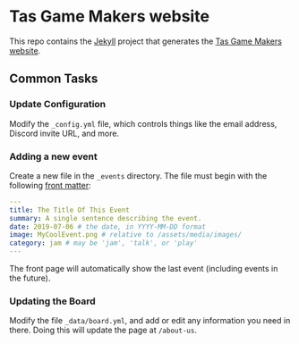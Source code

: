 # Tas Game Makers website

This repo contains the [Jekyll](https://jekyllrb.com) project that generates the [Tas Game Makers website](https://tasgamemakers.com).

## Common Tasks

### Update Configuration

Modify the `_config.yml` file, which controls things like the email address, Discord invite URL, and more.

### Adding a new event

Create a new file in the `_events` directory. The file must begin with the following [front matter](https://jekyllrb.com/docs/front-matter/):

```yaml
---
title: The Title Of This Event
summary: A single sentence describing the event.
date: 2019-07-06 # the date, in YYYY-MM-DD format
image: MyCoolEvent.png # relative to /assets/media/images/
category: jam # may be 'jam', 'talk', or 'play'
---
```

The front page will automatically show the last event (including events in the future).

### Updating the Board

Modify the file `_data/board.yml`, and add or edit any information you need in there. Doing this will update the page at `/about-us`.
